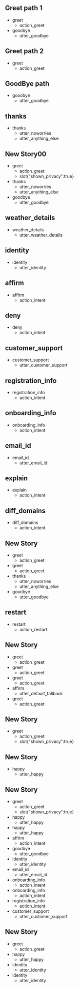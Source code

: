 ## Greet path 1
* greet
  - action_greet
* goodbye
  - utter_goodbye

## Greet path 2
* greet
  - action_greet

## GoodBye path 
* goodbye
  - utter_goodbye

## thanks
* thanks
    - utter_noworries
    - utter_anything_else

## New Story00

* greet
    - action_greet
    - slot{"shown_privacy":true}
* thanks
    - utter_noworries
    - utter_anything_else
* goodbye
    - utter_goodbye

## weather_details
* weather_details
    - utter_weather_details

## identity
* identity
    - utter_identity

## affirm 
* affirm
  - action_intent

## deny
* deny
  - action_intent

## customer_support
* customer_support
  - utter_customer_support

## registration_info
* registration_info
  - action_intent

## onboarding_info
* onboarding_info
  - action_intent

## email_id
* email_id
  - utter_email_id

## explain
* explain
  - action_intent

## diff_domains
* diff_domains
  - action_intent

## New Story
* greet
    - action_greet
* greet
    - action_greet
* thanks
    - utter_noworries
    - utter_anything_else
* goodbye
    - utter_goodbye

## restart
* restart
    - action_restart

## New Story

* greet
    - action_greet
* greet
    - action_greet
* greet
    - action_greet
* affirm
    - utter_default_fallback
* greet
    - action_greet

## New Story

* greet
    - action_greet
    - slot{"shown_privacy":true}

## New Story

* happy
    - utter_happy

## New Story

* greet
    - action_greet
    - slot{"shown_privacy":true}
* happy
    - utter_happy
* happy
    - utter_happy
* affirm
    - action_intent
* goodbye
    - utter_goodbye
* identity
    - utter_identity
* email_id
    - utter_email_id
* onboarding_info
    - action_intent
* onboarding_info
    - action_intent
* registration_info
    - action_intent
* customer_support
    - utter_customer_support

## New Story

* greet
    - action_greet
* happy
    - utter_happy
* identity
    - utter_identity
* identity
    - utter_identity
